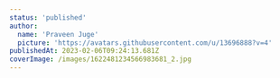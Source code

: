 ```yaml
---
status: 'published'
author:
  name: 'Praveen Juge'
  picture: 'https://avatars.githubusercontent.com/u/13696888?v=4'
publishedAt: 2023-02-06T09:24:13.681Z
coverImage: /images/1622481234566983681_2.jpg
---
```

